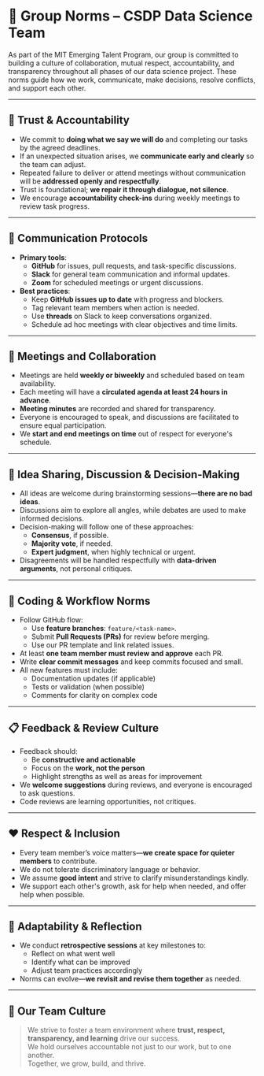 
# 🌟 Group Norms – CSDP Data Science Team

As part of the MIT Emerging Talent Program, our group is committed to building a culture of collaboration, mutual respect, accountability, and transparency throughout all phases of our data science project. These norms guide how we work, communicate, make decisions, resolve conflicts, and support each other.

---

## 🤝 Trust & Accountability

- We commit to **doing what we say we will do** and completing our tasks by the agreed deadlines.
- If an unexpected situation arises, we **communicate early and clearly** so the team can adjust.
- Repeated failure to deliver or attend meetings without communication will be **addressed openly and respectfully**.
- Trust is foundational; **we repair it through dialogue, not silence**.
- We encourage **accountability check-ins** during weekly meetings to review task progress.

---

## 📢 Communication Protocols

- **Primary tools**:
  - **GitHub** for issues, pull requests, and task-specific discussions.
  - **Slack** for general team communication and informal updates.
  - **Zoom** for scheduled meetings or urgent discussions.
- **Best practices**:
  - Keep **GitHub issues up to date** with progress and blockers.
  - Tag relevant team members when action is needed.
  - Use **threads** on Slack to keep conversations organized.
  - Schedule ad hoc meetings with clear objectives and time limits.

---

## 📅 Meetings and Collaboration

- Meetings are held **weekly or biweekly** and scheduled based on team availability.
- Each meeting will have a **circulated agenda at least 24 hours in advance**.
- **Meeting minutes** are recorded and shared for transparency.
- Everyone is encouraged to speak, and discussions are facilitated to ensure equal participation.
- We **start and end meetings on time** out of respect for everyone's schedule.

---

## 🧠 Idea Sharing, Discussion & Decision-Making

- All ideas are welcome during brainstorming sessions—**there are no bad ideas**.
- Discussions aim to explore all angles, while debates are used to make informed decisions.
- Decision-making will follow one of these approaches:
  - **Consensus**, if possible.
  - **Majority vote**, if needed.
  - **Expert judgment**, when highly technical or urgent.
- Disagreements will be handled respectfully with **data-driven arguments**, not personal critiques.

---

## 🧪 Coding & Workflow Norms

- Follow GitHub flow:
  - Use **feature branches**: `feature/<task-name>`.
  - Submit **Pull Requests (PRs)** for review before merging.
  - Use our PR template and link related issues.
- At least **one team member must review and approve** each PR.
- Write **clear commit messages** and keep commits focused and small.
- All new features must include:
  - Documentation updates (if applicable)
  - Tests or validation (when possible)
  - Comments for clarity on complex code

---

## 📋 Feedback & Review Culture

- Feedback should:
  - Be **constructive and actionable**
  - Focus on the **work, not the person**
  - Highlight strengths as well as areas for improvement
- We **welcome suggestions** during reviews, and everyone is encouraged to ask questions.
- Code reviews are learning opportunities, not critiques.

---

## ❤️ Respect & Inclusion

- Every team member’s voice matters—**we create space for quieter members** to contribute.
- We do not tolerate discriminatory language or behavior.
- We assume **good intent** and strive to clarify misunderstandings kindly.
- We support each other's growth, ask for help when needed, and offer help when possible.

---

## 🔄 Adaptability & Reflection

- We conduct **retrospective sessions** at key milestones to:
  - Reflect on what went well
  - Identify what can be improved
  - Adjust team practices accordingly
- Norms can evolve—**we revisit and revise them together** as needed.

---

## 🌱 Our Team Culture

> We strive to foster a team environment where **trust, respect, transparency, and learning** drive our success.  
> We hold ourselves accountable not just to our work, but to one another.  
> Together, we grow, build, and thrive.

